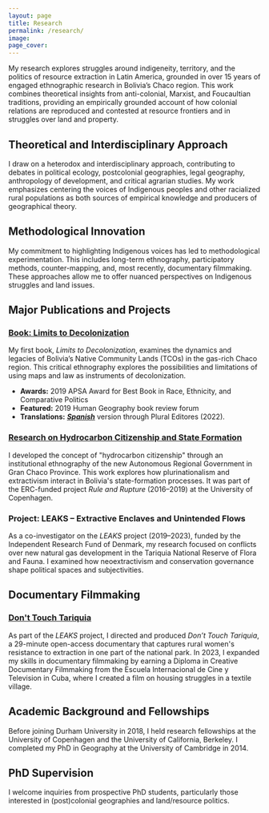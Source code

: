 ```yaml
---
layout: page
title: Research
permalink: /research/
image:
page_cover:
---
```


My research explores struggles around indigeneity, territory, and the politics of resource extraction in Latin America, grounded in over 15 years of engaged ethnographic research in Bolivia’s Chaco region. This work combines theoretical insights from anti-colonial, Marxist, and Foucaultian traditions, providing an empirically grounded account of how colonial relations are reproduced and contested at resource frontiers and in struggles over land and property.

## Theoretical and Interdisciplinary Approach

I draw on a heterodox and interdisciplinary approach, contributing to debates in political ecology, postcolonial geographies, legal geography, anthropology of development, and critical agrarian studies. My work emphasizes centering the voices of Indigenous peoples and other racialized rural populations as both sources of empirical knowledge and producers of geographical theory.

## Methodological Innovation

My commitment to highlighting Indigenous voices has led to methodological experimentation. This includes long-term ethnography, participatory methods, counter-mapping, and, most recently, documentary filmmaking. These approaches allow me to offer nuanced perspectives on Indigenous struggles and land issues.

## Major Publications and Projects

### [**Book: Limits to Decolonization**](https://www.cornellpress.cornell.edu/book/9781501714368/limits-to-decolonization/#bookTabs=1)

My first book, *Limits to Decolonization*, examines the dynamics and legacies of Bolivia’s Native Community Lands (TCOs) in the gas-rich Chaco region. This critical ethnography explores the possibilities and limitations of using maps and law as instruments of decolonization. 

- **Awards:** 2019 APSA Award for Best Book in Race, Ethnicity, and Comparative Politics
- **Featured:** 2019 Human Geography book review forum
- **Translations:** [***Spanish***](https://penelopeanthias.relevant-research.com/images/spanish.pdf) version through Plural Editores (2022).


### [**Research on Hydrocarbon Citizenship and State Formation**](https://doi.org/10.1177/0094582x16678804)

I developed the concept of "hydrocarbon citizenship" through an institutional ethnography of the new Autonomous Regional Government in Gran Chaco Province. This work explores how plurinationalism and extractivism interact in Bolivia's state-formation processes. It was part of the ERC-funded project *Rule and Rupture* (2016–2019) at the University of Copenhagen.

### **Project: LEAKS – Extractive Enclaves and Unintended Flows**

As a co-investigator on the *LEAKS* project (2019–2023), funded by the Independent Research Fund of Denmark, my research focused on conflicts over new natural gas development in the Tariquia National Reserve of Flora and Fauna. I examined how neoextractivism and conservation governance shape political spaces and subjectivities.

## Documentary Filmmaking

### [**Don't Touch Tariquia**](https://www.youtube.com/watch?v=R3SbF-nGZbI)

As part of the *LEAKS* project, I directed and produced *Don’t Touch Tariquia*, a 29-minute open-access documentary that captures rural women's resistance to extraction in one part of the national park. In 2023, I expanded my skills in documentary filmmaking by earning a Diploma in Creative Documentary Filmmaking from the Escuela Internacional de Cine y Television in Cuba, where I created a film on housing struggles in a textile village.

## Academic Background and Fellowships

Before joining Durham University in 2018, I held research fellowships at the University of Copenhagen and the University of California, Berkeley. I completed my PhD in Geography at the University of Cambridge in 2014.

## PhD Supervision

I welcome inquiries from prospective PhD students, particularly those interested in (post)colonial geographies and land/resource politics.
